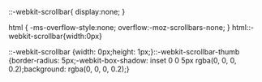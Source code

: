 ::-webkit-scrollbar{
display:none;
}

html { -ms-overflow-style:none; overflow:-moz-scrollbars-none; } html::-webkit-scrollbar{width:0px}


::-webkit-scrollbar {width: 0px;height: 1px;}::-webkit-scrollbar-thumb {border-radius: 5px;-webkit-box-shadow: inset 0 0 5px rgba(0, 0, 0, 0.2);background: rgba(0, 0, 0, 0.2);}
